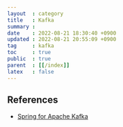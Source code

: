 ```yaml
---
layout  : category
title   : Kafka
summary : 
date    : 2022-08-21 18:30:40 +0900
updated : 2022-08-21 20:55:09 +0900
tag     : kafka
toc     : true
public  : true
parent  : [[/index]]
latex   : false
---
```


## References

- [Spring for Apache Kafka](https://docs.spring.io/spring-kafka/reference/kafka.html)